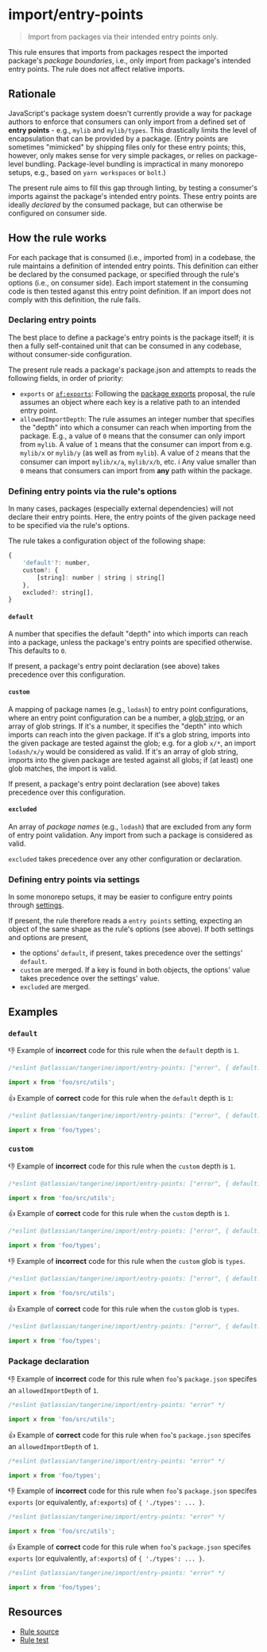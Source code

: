 # import/entry-points

> Import from packages via their intended entry points only.

This rule ensures that imports from packages respect the imported package's _package boundaries_,
i.e., only import from package's intended entry points. The rule does not affect relative imports.

## Rationale

JavaScript's package system doesn't currently provide a way for package authors to enforce that
consumers can only import from a defined set of **entry points** - e.g., `mylib` and `mylib/types`.
This drastically limits the level of encapsulation that can be provided by a package. (Entry points
are sometimes "mimicked" by shipping files only for these entry points; this, however, only makes
sense for very simple packages, or relies on package-level bundling. Package-level bundling is
impractical in many monorepo setups, e.g., based on `yarn workspaces` or `bolt`.)

The present rule aims to fill this gap through linting, by testing a consumer's imports against the
package's intended entry points. These entry points are ideally _declared_ by the consumed package,
but can otherwise be configured on consumer side.

## How the rule works

For each package that is consumed (i.e., imported from) in a codebase, the rule maintains a
definition of intended entry points. This definition can either be declared by the consumed package,
or specified through the rule's options (i.e., on consumer side). Each import statement in the
consuming code is then tested aganst this entry point definition. If an import does not comply with
this definition, the rule fails.

### Declaring entry points

The best place to define a package's entry points is the package itself; it is then a fully
self-contained unit that can be consumed in any codebase, without consumer-side configuration.

The present rule reads a package's package.json and attempts to reads the following fields, in order
of priority:

- `exports` or [`af:exports`](https://developer.atlassian.com/cloud/framework/atlassian-frontend/development/build/03-entry-points/): Following the [package exports](https://github.com/jkrems/proposal-pkg-exports)
  proposal, the rule assumes an object where each key is a relative path to an intended entry point.
- `allowedImportDepth`: The rule assumes an integer number that specifies the "depth" into which a
  consumer can reach when importing from the package. E.g., a value of `0` means that the consumer
  can only import from `mylib`. A value of `1` means that the consumer can import from e.g.
  `mylib/x` or `mylib/y` (as well as from `mylib`). A value of `2` means that the consumer can
  import `mylib/x/a`, `mylib/x/b`, etc. ℹ️ Any value smaller than `0` means that consumers can
  import from **any** path within the package.

### Defining entry points via the rule's options

In many cases, packages (especially external dependencies) will not declare their entry points.
Here, the entry points of the given package need to be specified via the rule's options.

The rule takes a configuration object of the following shape:

```js
{
    'default'?: number,
    custom?: {
        [string]: number | string | string[]
    },
    excluded?: string[],
}
```

#### `default`

A number that specifies the default "depth" into which imports can reach into a package, unless the
package's entry points are specified otherwise. This defaults to `0`.

If present, a package's entry point declaration (see above) takes precedence over this
configuration.

#### `custom`

A mapping of package names (e.g., `lodash`) to entry point configurations, where an entry point
configuration can be a number, a [glob string](https://github.com/isaacs/minimatch), or an array of
glob strings. If it's a number, it specifies the "depth" into which imports can reach into the given
package. If it's a glob string, imports into the given package are tested against the glob; e.g. for
a glob `x/*`, an import `lodash/x/y` would be considered as valid. If it's an array of glob string,
imports into the given package are tested against all globs; if (at least) one glob matches, the
import is valid.

If present, a package's entry point declaration (see above) takes precedence over this
configuration.

#### `excluded`

An array of _package names_ (e.g., `lodash`) that are excluded from any form of entry point
validation. Any import from such a package is considered as valid.

`excluded` takes precedence over any other configuration or declaration.

### Defining entry points via settings

In some monorepo setups, it may be easier to configure entry points through
[settings](https://eslint.org/docs/user-guide/configuring#adding-shared-settings).

If present, the rule therefore reads a `entry points` setting, expecting an object of the same shape
as the rule's options (see above). If both settings and options are present,

- the options' `default`, if present, takes precedence over the settings' `default`.
- `custom` are merged. If a key is found in both objects, the options' value takes precedence over
  the settings' value.
- `excluded` are merged.

## Examples

### `default`

👎 Example of **incorrect** code for this rule when the `default` depth is `1`.

```js
/*eslint @atlassian/tangerine/import/entry-points: ["error", { default: 0 }] */

import x from 'foo/src/utils';
```

👍 Example of **correct** code for this rule when the `default` depth is `1`:

```js
/*eslint @atlassian/tangerine/import/entry-points: ["error", { default: 1 }] */

import x from 'foo/types';
```

### `custom`

👎 Example of **incorrect** code for this rule when the `custom` depth is `1`.

```js
/*eslint @atlassian/tangerine/import/entry-points: ["error", { default: 0, custom: { foo: 1 }}] */

import x from 'foo/src/utils';
```

👍 Example of **correct** code for this rule when the `custom` depth is `1`.

```js
/*eslint @atlassian/tangerine/import/entry-points: ["error", { default: 0, custom: { foo: 1 }}] */

import x from 'foo/types';
```

👎 Example of **incorrect** code for this rule when the `custom` glob is `types`.

```js
/*eslint @atlassian/tangerine/import/entry-points: ["error", { default: 0, custom: { foo: 'types' }}] */

import x from 'foo/src/utils';
```

👍 Example of **correct** code for this rule when the `custom` glob is `types`.

```js
/*eslint @atlassian/tangerine/import/entry-points: ["error", { default: 0, custom: { foo: `types` }}] */

import x from 'foo/types';
```

### Package declaration

👎 Example of **incorrect** code for this rule when `foo`'s `package.json` specifes an
`allowedImportDepth` of `1`.

```js
/*eslint @atlassian/tangerine/import/entry-points: "error" */

import x from 'foo/src/utils';
```

👍 Example of **correct** code for this rule when `foo`'s `package.json` specifes an
`allowedImportDepth` of `1`.

```js
/*eslint @atlassian/tangerine/import/entry-points: "error" */

import x from 'foo/types';
```

👎 Example of **incorrect** code for this rule when `foo`'s `package.json` specifes `exports` (or equivalently, `af:exports`) of
`{ './types': ... }`.

```js
/*eslint @atlassian/tangerine/import/entry-points: "error" */

import x from 'foo/src/utils';
```

👍 Example of **correct** code for this rule when `foo`'s `package.json` specifes `exports` (or equivalently, `af:exports`) of
`{ './types': ... }`.

```js
/*eslint @atlassian/tangerine/import/entry-points: "error" */

import x from 'foo/types';
```

## Resources

- [Rule source](./index.js)
- [Rule test](./test.js)
